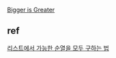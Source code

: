 [Bigger is Greater](https://www.hackerrank.com/challenges/bigger-is-greater/problem?utm_campaign=challenge-recommendation&utm_medium=email&utm_source=24-hour-campaign)

## ref
[리스트에서 가능한 순열을 모두 구하는 법](https://hashcode.co.kr/questions/533/%EB%A6%AC%EC%8A%A4%ED%8A%B8%EC%97%90%EC%84%9C-%EA%B0%80%EB%8A%A5%ED%95%9C-%EC%88%9C%EC%97%B4%EC%9D%84-%EB%AA%A8%EB%91%90-%EA%B5%AC%ED%95%98%EB%8A%94-%EB%B2%95)

